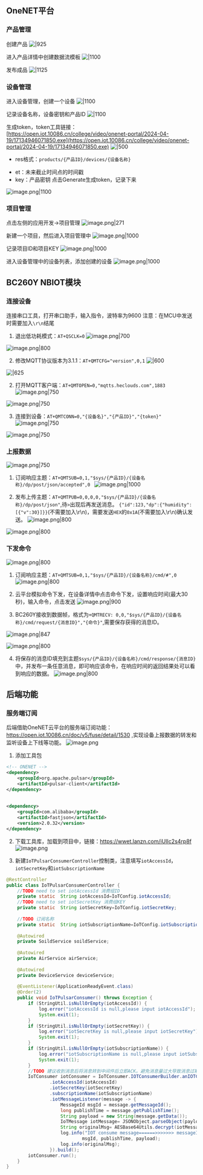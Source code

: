 ## OneNET平台

### 产品管理
创建产品
![|925](https://cdn.jsdelivr.net/gh/xuezhaorong/Picgo//Source/fix-dir/picgo/picgo-clipboard-images/2025/02/25/17-46-13-f3e768387b2b17019ba4256bd1b9654a-20250225174612-4198c8.png)

 进入产品详情中创建数据流模板
![|1100](https://cdn.jsdelivr.net/gh/xuezhaorong/Picgo//Source/fix-dir/picgo/picgo-clipboard-images/2025/02/25/17-53-10-2ff9f88934ae3eee5c8844fcf67276af-20250225175309-df772c.png)

发布成品
![|1125](https://cdn.jsdelivr.net/gh/xuezhaorong/Picgo//Source/fix-dir/picgo/picgo-clipboard-images/2025/02/25/17-54-46-b2277a4011060301546fb6199986a4a1-20250225175446-13f679.png)

### 设备管理
进入设备管理，创建一个设备
![|1100](https://cdn.jsdelivr.net/gh/xuezhaorong/Picgo//Source/fix-dir/picgo/picgo-clipboard-images/2025/02/25/17-57-52-32225f43ebd5600c230730b9d36a96f4-20250225175751-9204f0.png)

记录设备名称，设备密钥和产品ID
![|1100](https://cdn.jsdelivr.net/gh/xuezhaorong/Picgo//Source/fix-dir/picgo/picgo-clipboard-images/2025/02/25/17-59-07-6631a8b64c6aa6215b76ebd957d7e9d7-20250225175906-a223b3.png)

生成token，token工具链接：[https://open.iot.10086.cn/college/video/onenet-portal/2024-04-19/17134946071850.exe](https://open.iot.10086.cn/college/video/onenet-portal/2024-04-19/17134946071850.exe)
![|500](https://cdn.jsdelivr.net/gh/xuezhaorong/Picgo//Source/fix-dir/picgo/picgo-clipboard-images/2025/02/25/18-03-10-922a6d4d9b7a08a147b1ca219a1d4fed-20250225180309-81618c.png)

* res格式：`products/{产品ID}/devices/{设备名称}`
- et：未来截止时间点的时间戳
- key：产品密钥
点击Generate生成token，记录下来

![image.png|1100](https://cdn.jsdelivr.net/gh/xuezhaorong/Picgo//Source/fix-dir/picgo/picgo-clipboard-images/2025/03/20/14-28-41-752096a8519cbc6f8ae59daadb5df623-20250320142841-717ee2.png)

### 项目管理
点击左侧的应用开发->项目管理
![image.png|271](https://cdn.jsdelivr.net/gh/xuezhaorong/Picgo//Source/fix-dir/picgo/picgo-clipboard-images/2025/03/30/15-44-47-1e533c7bebb4154ae6956457efd4a5ca-20250330154446-4101b1.png)

新建一个项目，然后进入项目管理中
![image.png|1000](https://cdn.jsdelivr.net/gh/xuezhaorong/Picgo//Source/fix-dir/picgo/picgo-clipboard-images/2025/03/30/15-44-01-f0d6d010c21ad580f166d9c8bdc38d30-20250330154400-9bf77f.png)

记录项目ID和项目KEY
![image.png|1000](https://cdn.jsdelivr.net/gh/xuezhaorong/Picgo//Source/fix-dir/picgo/picgo-clipboard-images/2025/03/30/15-54-00-6b5cb7400889f986a1f81234e67ec725-20250330155400-fea95e.png)

进入设备管理中的设备列表，添加创建的设备
![image.png|1000](https://cdn.jsdelivr.net/gh/xuezhaorong/Picgo//Source/fix-dir/picgo/picgo-clipboard-images/2025/03/30/15-56-23-9bd84d850614cdca117d2589084b2b38-20250330155623-d02811.png)

## BC260Y NBIOT模块
### 连接设备
连接串口工具，打开串口助手，输入指令，波特率为9600
注意：在MCU中发送时需要加入`\r\n`结尾

1. 退出低功耗模式：`AT+QSCLK=0`
![image.png|700](https://cdn.jsdelivr.net/gh/xuezhaorong/Picgo//Source/fix-dir/picgo/picgo-clipboard-images/2025/02/26/11-55-06-d97272e8214603e0f32cd94649286dc2-20250226115505-41fecb.png)


![image.png|800](https://cdn.jsdelivr.net/gh/xuezhaorong/Picgo//Source/fix-dir/picgo/picgo-clipboard-images/2025/02/26/11-55-24-832f6548da1c7d575ce5936de74de3b7-20250226115523-42408e.png)

2. 修改MQTT协议版本为3.1.1：`AT+QMTCFG="version",0,1`
![|600](https://cdn.jsdelivr.net/gh/xuezhaorong/Picgo//Source/fix-dir/picgo/picgo-clipboard-images/2025/02/25/18-45-08-f39b3b2340c5fa60fd86d119fb5ea7f5-20250225184507-ffdf7b.png)

![|625](https://cdn.jsdelivr.net/gh/xuezhaorong/Picgo//Source/fix-dir/picgo/picgo-clipboard-images/2025/02/25/18-48-39-62e7e877cdfffc8cd0bd7f9951c79e3c-20250225184838-15a8a3.png)

2. 打开MQTT客户端：`AT+QMTOPEN=0,"mqtts.heclouds.com",1883` 
![image.png|750](https://cdn.jsdelivr.net/gh/xuezhaorong/Picgo//Source/fix-dir/picgo/picgo-clipboard-images/2025/02/25/19-09-09-2e268201ee645aca5d570c1d01233992-20250225190907-d8a2b9.png)


![image.png|750](https://cdn.jsdelivr.net/gh/xuezhaorong/Picgo//Source/fix-dir/picgo/picgo-clipboard-images/2025/02/25/19-09-52-a655934c3abf469c3a55ce7df225ba0c-20250225190952-d27274.png)

3.  连接到设备：`AT+QMTCONN=0,"{设备名}","{产品ID}","{token}"`
![image.png|750](https://cdn.jsdelivr.net/gh/xuezhaorong/Picgo//Source/fix-dir/picgo/picgo-clipboard-images/2025/02/25/19-11-47-72a0e96d245e51317b860d9b4da4ebde-20250225191146-52309e.png)

![image.png|750](https://cdn.jsdelivr.net/gh/xuezhaorong/Picgo//Source/fix-dir/picgo/picgo-clipboard-images/2025/02/25/19-12-30-1997ff666dd8fd76df8a8858da515ab4-20250225191230-781b06.png)

### 上报数据
![image.png|750](https://cdn.jsdelivr.net/gh/xuezhaorong/Picgo//Source/fix-dir/picgo/picgo-clipboard-images/2025/02/25/19-13-25-02c2b8e6cc5c40d18baf7c0846980256-20250225191325-9159a5.png)

1. 订阅响应主题：`AT+QMTSUB=0,1,"$sys/{产品ID}/{设备名称}/dp/post/json/accepted",0
`
![image.png|1000](https://cdn.jsdelivr.net/gh/xuezhaorong/Picgo//Source/fix-dir/picgo/picgo-clipboard-images/2025/02/25/19-15-12-9ed57c75b5b61f52e4c3c11b63d224c9-20250225191512-4ad10a.png)

2. 发布上传主题：`AT+QMTPUB=0,0,0,0,"$sys/{产品ID}/{设备名称}/dp/post/json"`,待`>`出现后再发送消息。
`{"id":123,"dp":{"humidity":[{"v":30}]}}`(不需要加入\\r\\n)，需要发送`HEX`的`0x1A`(不需要加入\\r\\n)确认发送。
![image.png|800](https://cdn.jsdelivr.net/gh/xuezhaorong/Picgo//Source/fix-dir/picgo/picgo-clipboard-images/2025/03/20/14-07-18-f0f387911a9dae70ee9f68c63f30de6d-20250320140717-5e26a1.png)


![image.png|800](https://cdn.jsdelivr.net/gh/xuezhaorong/Picgo//Source/fix-dir/picgo/picgo-clipboard-images/2025/02/25/19-20-07-5c0947727b41509ce45fbd222d12a844-20250225192006-48ddf3.png)

### 下发命令

![image.png|800](https://cdn.jsdelivr.net/gh/xuezhaorong/Picgo//Source/fix-dir/picgo/picgo-clipboard-images/2025/03/30/16-02-40-5ac2763b31d4315430983161c9215976-20250330160239-c5dd46.png)

1. 订阅响应主题：`AT+QMTSUB=0,1,"$sys/{产品ID}/{设备名称}/cmd/#",0`
![image.png|800](https://cdn.jsdelivr.net/gh/xuezhaorong/Picgo//Source/fix-dir/picgo/picgo-clipboard-images/2025/02/25/19-15-12-9ed57c75b5b61f52e4c3c11b63d224c9-20250225191512-4ad10a.png)

2. 云平台模拟命令下发，在设备详情中点击命令下发，设置响应时间(最大30秒)，输入命令，点击发送
![image.png|900](https://cdn.jsdelivr.net/gh/xuezhaorong/Picgo//Source/fix-dir/picgo/picgo-clipboard-images/2025/03/30/16-06-47-f9c81f85669916e5f500754b123613f4-20250330160646-84ce98.png)

3. BC260Y接收到数据帧，格式为`+QMTRECV: 0,0,"$sys/{产品ID}/{设备名称}/cmd/request/{消息ID}","{命令}"`,需要保存获得的消息ID。

![image.png|847](https://cdn.jsdelivr.net/gh/xuezhaorong/Picgo//Source/fix-dir/picgo/picgo-clipboard-images/2025/03/30/16-44-53-76f8176b2a3a50e6797ce38cc9f5c1e4-20250330164453-01eac7.png)


![image.png|800](https://cdn.jsdelivr.net/gh/xuezhaorong/Picgo//Source/fix-dir/picgo/picgo-clipboard-images/2025/03/30/16-11-14-c29023343929f199b7f9aa73dd49d699-20250330161113-346ca1.png)

4. 将保存的消息ID填充到主题`$sys/{产品ID}/{设备名称}/cmd/response/{消息ID}`中，并发布一条任意消息，即可响应该命令，在响应时间的返回结果处可以看到响应的数据。
![image.png|800](https://cdn.jsdelivr.net/gh/xuezhaorong/Picgo//Source/fix-dir/picgo/picgo-clipboard-images/2025/03/30/16-48-36-d16b1a2cdcd8885cd1097dd9d5dd478f-20250330164835-b13457.png)

## 后端功能
### 服务端订阅
后端借助OneNET云平台的服务端订阅功能： https://open.iot.10086.cn/doc/v5/fuse/detail/1530 ,实现设备上报数据的转发和监听设备上下线等功能。
![image.png](https://cdn.jsdelivr.net/gh/xuezhaorong/Picgo//Source/fix-dir/picgo/picgo-clipboard-images/2025/03/30/16-54-23-7b1b3d105f20e9704c0a30c89bbfb5db-20250330165423-062005.png)

1. 添加工具包
```xml
<!-- ONENET -->  
<dependency>  
    <groupId>org.apache.pulsar</groupId>  
    <artifactId>pulsar-client</artifactId>  
</dependency>  
  
  
<dependency>  
    <groupId>com.alibaba</groupId>  
    <artifactId>fastjson</artifactId>  
    <version>2.0.32</version>  
</dependency>
```

2. 下载工具库，加载到项目中，链接：https://wwet.lanzn.com/iUIIc2s4rp8f
![image.png](https://cdn.jsdelivr.net/gh/xuezhaorong/Picgo//Source/fix-dir/picgo/picgo-clipboard-images/2025/03/30/16-58-21-fdeac2a8400abfd32b9617f75ed2e0bb-20250330165821-af637e.png)

3. 新建`IoTPulsarConsumerController`控制类，注意填写`iotAccessId`，`iotSecretKey`和`iotSubscriptionName`
```java
@RestController  
public class IoTPulsarConsumerController {  
    //TODO need to set iotAccessId 消费组ID  
    private static  String iotAccessId=IoTConfig.iotAccessId;  
    //TODO need to set iotSecretKey 消费组KEY  
    private static  String iotSecretKey=IoTConfig.iotSecretKey;  
  
    //TODO 订阅名称  
    private static  String iotSubscriptionName=IoTConfig.iotSubscriptionName;  
  
    @Autowired  
    private SoildService soildService;  
  
    @Autowired  
    private AirService airService;  
  
    @Autowired  
    private DeviceService deviceService;  
  
    @EventListener(ApplicationReadyEvent.class)  
    @Order(2)  
    public void IoTPulsarConsumer() throws Exception {  
        if (StringUtil.isNullOrEmpty(iotAccessId)) {  
            log.error("iotAccessId is null,please input iotAccessId");  
            System.exit(1);  
        }  
        if (StringUtil.isNullOrEmpty(iotSecretKey)) {  
            log.error("iotSecretKey is null,please input iotSecretKey");  
            System.exit(1);  
        }  
        if (StringUtil.isNullOrEmpty(iotSubscriptionName)) {  
            log.error("iotSubscriptionName is null,please input iotSubscriptionName");  
            System.exit(1);  
        }  
        //TODO 建议收到消息后将消息转到中间件后立即ACK。避免消息量过大导致消息过期  
        IoTConsumer iotConsumer = IoTConsumer.IOTConsumerBuilder.anIOTConsumer().brokerServerUrl(IoTConfig.brokerSSLServerUrl)  
                .iotAccessId(iotAccessId)  
                .iotSecretKey(iotSecretKey)  
                .subscriptionName(iotSubscriptionName)  
                .iotMessageListener(message -> {  
                    MessageId msgId = message.getMessageId();  
                    long publishTime = message.getPublishTime();  
                    String payload = new String(message.getData());  
                    IoTMessage iotMessage= JSONObject.parseObject(payload, IoTMessage.class);  
                    String originalMsg= AESBase64Utils.decrypt(iotMessage.getData(),iotSecretKey.substring(8,24));  
                    log.info("IOT consume message======>>>>>>> messageId={}, publishTime={},  payload={}",  
                            msgId, publishTime, payload);  
                    log.info(originalMsg);  
                }).build();  
        iotConsumer.run();  
    }  
}
```

